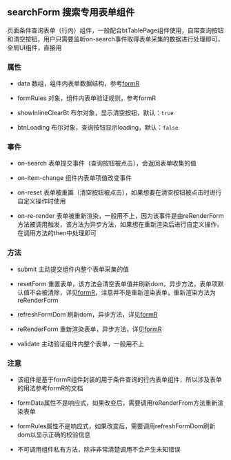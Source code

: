 ## searchForm 搜索专用表单组件
页面条件查询表单（行内）组件，一般配合btTablePage组件使用，自带查询按钮和清空按钮，用户只需要监听on-search事件取得表单采集的数据进行处理即可，全局UI组件，直接用

### 属性
* data 数组，组件内表单数据结构，参考[formR](../formR/README.md#属性)

* formRules 对象，组件内表单验证规则，参考formR

* showInlineClearBt 布尔对象，显示清空按钮，默认：`true`

* btnLoading 布尔对象，查询按钮显示loading，默认：`false`

### 事件
* on-search 表单提交事件（查询按钮被点击），会返回表单收集的值

* on-item-change 组件内表单项值改变事件

* on-reset 表单被重置（清空按钮被点击），如果想要在清空按钮被点击时进行自定义操作时使用

* on-re-render 表单被重新渲染，一般用不上，因为该事件是由reRenderForm方法被调用触发，该方法为异步方法，如果想在重新渲染后进行自定义操作，
在调用方法的then中处理即可

### 方法
* submit 主动提交组件内整个表单采集的值

* resetForm 重置表单，该方法会清空表单值并刷新dom，异步方法，表单项默认值不会被清除，详见[formR](../formR/README.md#方法)，注意并不是重新渲染表单，重新渲染方法为 reRenderForm

* refreshFormDom 刷新dom，异步方法，详见[formR](../formR/README.md#方法)

* reRenderForm 重新渲染表单，异步方法，详见[formR](../formR/README.md#方法)

* validate 主动验证组件内整个表单，一般用不上

### 注意
* 该组件是基于formR组件封装的用于条件查询的行内表单组件，所以涉及表单的用法参考formR的文档

* formData属性不是响应式，如果改变后，需要调用reRenderFrom方法重新渲染表单

* formRules属性不是响应式，如果改变后，需要调用refreshFormDom刷新dom以显示正确的校验信息

* 不可调用组件私有方法，除非非常清楚调用不会产生未知错误

